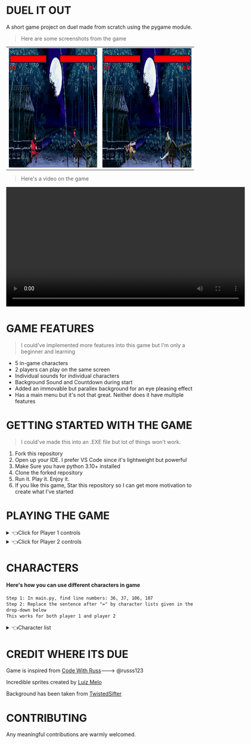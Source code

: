 # DUEL IT OUT

A short game project on duel made from scratch using the pygame module.

> Here are some screenshots from the game

<table>
<td><img src= "Readme Stuff\Game Overlook1.png" height = "320"></td>
<td><img src= "Readme Stuff\Game Overlook3.png" height = "320"></td>
</table>

> Here's a video on the game

<video align = "center" height = "320" controls autoplay><source src = "Readme Stuff\gameVideo.mp4"></video>

# GAME FEATURES

> I could've implemented more features into this game but I'm only a beginner and learning

<ul>
<li>5 in-game characters</li>
<li>2 players can play on the same screen</li>
<li>Individual sounds for individual characters</li>
<li>Background Sound and Countdown during start</li>
<li>Added an immovable but parallex background for an eye pleasing effect</li>
<li>Has a main menu but it's not that great. Neither does it have multiple features</li>
</ul>

# GETTING STARTED WITH THE GAME

> I could've made this into an .EXE file but lot of things won't work.

<ol>
<li>Fork this repository</li>
<li>Open up your IDE. I prefer VS Code since it's lightweight but powerful</li>
<li>Make Sure you have python 3.10+ installed</li>
<li>Clone the forked repository</li>
<li>Run it. Play it. Enjoy it.</li>
<li>If you like this game, Star this repository so I can get more motivation to create what I've started</li>
</ol>

# PLAYING THE GAME
<details><summary>👈Click for Player 1 controls</summary>
A and D: Moves left and right

W: Jump

J: Attack 1

K: Attack 2
</details>
<details><summary>👈Click for Player 2 controls</summary>

Left Arrow and Right Arrow Key: Moves left and right

UP Arrow Key: Jump

NUMPAD 1: Attack 1

NUMPAD 2: Attack 2
</details>

# CHARACTERS
#### Here's how you can use different characters in game

```
Step 1: In main.py, find line numbers: 36, 37, 106, 107
Step 2: Replace the sentence after "=" by character lists given in the drop-down below
This works for both player 1 and player 2
```
<details><summary>👈Character list</summary>

#### FIGHTER
```
Fighter(1, 225, 425, False, FIGHTER_DATA, fighter_sheet, FIGHTER_ANIMATION_LIST, human_sword, sword_fx2, human_sword, sword_fx2, jump1)
```
#### MASKED SAMURAI
```
Fighter(2, 720, 420, True, MASKED_SAMURAI_DATA, masked_samurai_sheet, MASKED_SAMURAI_ANIMATION_LIST, unsheathSound, sword_fx2, unsheathSound, sword_fx2, jump2)
```
#### TRIBAL WARRIOR
```
Fighter(1, 220, 420, False, JUNGLE_WARRIOR_DATA, jungle_warrior_sheet, JUNGLE_WARRIOR_ANIMATION_LIST, human_sword, sword_fx2, human_sword, sword_fx2, jump1)
```
#### ASSASSIN WARRIOR
```
Fighter(2, 720, 420, True, WARRIOR_DATA, warrior_sheet, WARRIOR_ANIMATION_LIST, sword_fx1, sword_fx2, lightning_fx, lightning_fx2, jump2)
```
#### WIZARD

> I didn't add any sound effects for wizard since I am not a fan of magic and fantasy but its easy to add
```
Fighter(2, 720, 420, True, WIZARD_DATA, wizard_sheet, WIZARD_ANIMATION_LIST, sword_fx1, sword_fx2, lightning_fx, lightning_fx2, jump2)
```
</details>

# CREDIT WHERE ITS DUE
Game is inspired from <a href = "https://www.youtube.com/channel/UCPrRY0S-VzekrJK7I7F4-Mg">Code With Russ</a>---> @russs123

Incredible sprites created by <a href = "https://luizmelo.itch.io/">Luiz Melo </a>

Background has been taken from <a href = "https://twitter.com/twistedsifter">TwistedSifter</a>

# CONTRIBUTING
Any meaningful contributions are warmly welcomed.